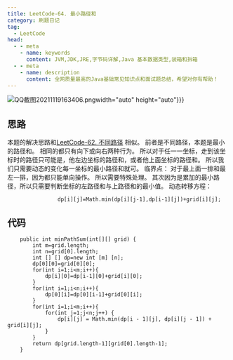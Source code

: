 ```yaml
---
title: LeetCode-64. 最小路径和
category: 刷题日记
tag:
  - LeetCode
head:
  - - meta
    - name: keywords
      content: JVM,JDK,JRE,字节码详解,Java 基本数据类型,装箱和拆箱
  - - meta
    - name: description
      content: 全网质量最高的Java基础常见知识点和面试题总结，希望对你有帮助！
---
```

![QQ截图20211119163406.png](https://www.leyuna.xyz/image/2021-11-19/QQ截图20211119163406.png)width="auto" height="auto"}}}
## 思路
本题的解决思路和[LeetCode-62. 不同路径](https://leyuna.xyz/#/blog?blogId=73)
相似。
前者是不同路径，本题是最小的路径和。
相同的都只有向下或向右两种行为。
所以对于任一一坐标，走到该坐标时的路径只可能是，他左边坐标的路径和，或者他上面坐标的路径和。
所以我们只需要动态的变化每一坐标的最小路径和就可。
临界点：
对于最上面一排和最左一排，因为都只能单向操作。
所以需要特殊处理。
其次因为是累加的最小路径，所以只需要判断坐标的左路径和与上路径和的最小值。
动态转移方程：
```
                dp[i][j]=Math.min(dp[i][j-1],dp[i-1][j])+grid[i][j];
```
## 代码
```
    public int minPathSum(int[][] grid) {
        int m=grid.length;
        int n=grid[0].length;
        int [] [] dp=new int [m] [n];
        dp[0][0]=grid[0][0];
        for(int i=1;i<m;i++){
            dp[i][0]=dp[i-1][0]+grid[i][0];
        }
        for(int i=1;i<n;i++){
            dp[0][i]=dp[0][i-1]+grid[0][i];
        }
        for(int i=1;i<m;i++){
            for(int j=1;j<n;j++) {
                dp[i][j] = Math.min(dp[i - 1][j], dp[i][j - 1]) + grid[i][j];
            }
        }
        return dp[grid.length-1][grid[0].length-1];
    }
```
